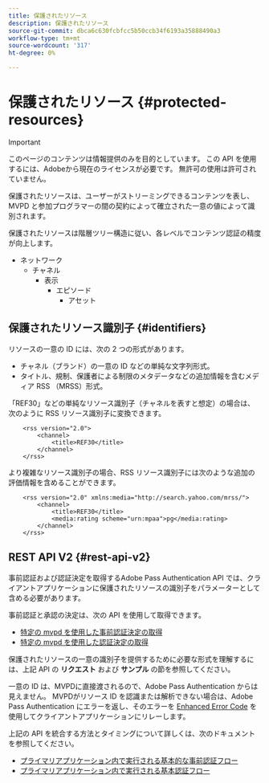 ```yaml
---
title: 保護されたリソース
description: 保護されたリソース
source-git-commit: dbca6c630fcbfcc5b50ccb34f6193a35888490a3
workflow-type: tm+mt
source-wordcount: '317'
ht-degree: 0%

---
```


# 保護されたリソース {#protected-resources}

>[!IMPORTANT]
>
>このページのコンテンツは情報提供のみを目的としています。 この API を使用するには、Adobeから現在のライセンスが必要です。 無許可の使用は許可されていません。

保護されたリソースは、ユーザーがストリーミングできるコンテンツを表し、MVPD と参加プログラマーの間の契約によって確立された一意の値によって識別されます。

保護されたリソースは階層ツリー構造に従い、各レベルでコンテンツ認証の精度が向上します。

* ネットワーク
   * チャネル
      * 表示
         * エピソード
            * アセット

## 保護されたリソース識別子 {#identifiers}

リソースの一意の ID には、次の 2 つの形式があります。

* チャネル（ブランド）の一意の ID などの単純な文字列形式。
* タイトル、規制、保護者による制限のメタデータなどの追加情報を含むメディア RSS （MRSS）形式。

「REF30」などの単純なリソース識別子（チャネルを表すと想定）の場合は、次のように RSS リソース識別子に変換できます。

```RSS
    <rss version="2.0"> 
        <channel>
            <title>REF30</title>
        </channel>
    </rss>
```

より複雑なリソース識別子の場合、RSS リソース識別子には次のような追加の評価情報を含めることができます。

```RSS
    <rss version="2.0" xmlns:media="http://search.yahoo.com/mrss/"> 
        <channel>
            <title>REF30</title>
            <media:rating scheme="urn:mpaa">pg</media:rating>
        </channel>
    </rss>
```

## REST API V2 {#rest-api-v2}

事前認証および認証決定を取得するAdobe Pass Authentication API では、クライアントアプリケーションに保護されたリソースの識別子をパラメーターとして含める必要があります。

事前認証と承認の決定は、次の API を使用して取得できます。

* [特定の mvpd を使用した事前認証決定の取得](/help/authentication/integration-guide-programmers/rest-apis/rest-api-v2/apis/decisions-apis/rest-api-v2-decisions-apis-retrieve-preauthorization-decisions-using-specific-mvpd.md)
* [特定の mvpd を使用した認証決定の取得](/help/authentication/integration-guide-programmers/rest-apis/rest-api-v2/apis/decisions-apis/rest-api-v2-decisions-apis-retrieve-authorization-decisions-using-specific-mvpd.md)

保護されたリソースの一意の識別子を提供するために必要な形式を理解するには、上記 API の **リクエスト** および **サンプル** の節を参照してください。

一意の ID は、MVPDに直接渡されるので、Adobe Pass Authentication からは見えません。 MVPDがリソース ID を認識または解析できない場合は、Adobe Pass Authentication にエラーを返し、そのエラーを [Enhanced Error Code](/help/authentication/integration-guide-programmers/features-standard/error-reporting/enhanced-error-codes.md) を使用してクライアントアプリケーションにリレーします。

上記の API を統合する方法とタイミングについて詳しくは、次のドキュメントを参照してください。

* [プライマリアプリケーション内で実行される基本的な事前認証フロー](/help/authentication/integration-guide-programmers/rest-apis/rest-api-v2/flows/basic-access-flows/rest-api-v2-basic-preauthorization-primary-application-flow.md)
* [プライマリアプリケーション内で実行される基本認証フロー](/help/authentication/integration-guide-programmers/rest-apis/rest-api-v2/flows/basic-access-flows/rest-api-v2-basic-authorization-primary-application-flow.md)
